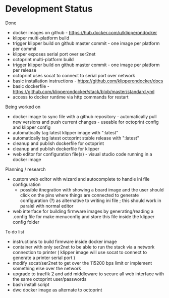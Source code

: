 # Development Status

Done
* docker images on github - https://hub.docker.com/u/klipperondocker
* klipper multi-platform build
* trigger klipper build on github master commit - one image per platform per commit
* klipper exposes serial port over ser2net
* octoprint multi-platform build
* trigger klipper build on github master commit - one image per platform per release
* octoprint uses socat to connect to serial port over network
* basic installation instructions - https://github.com/klipperondocker/docs
* basic dockerfile - https://github.com/klipperondocker/stack/blob/master/standard.yml
* access to docker runtime via http commands for restart

Being worked on
* docker image to sync file with a github repository - automatically pull new versions and push current changes - useable for octoprint config and klipper config
* automatically tag latest klipper image with ":latest"
* automatically tag latest octoprint stable release with ":latest"
* cleanup and publish dockerfile for octoprint
* cleanup and publish dockerfile for klipper
* web editor for configuration file(s) - visual studio code running in a docker image

Planning / research
* custom web editor with wizard and autocomplete to handle ini file configuration
  - possible itnegration with showing a board image and the user should click on the pins where things are connected to generate configuration (?) as alternative to writing ini file ; this should work in paralel with normal editor
* web interface for building firmware images by generating/reading a .config file for make menuconfig and store this file inside the klipper config folder

To do list
* instructions to build firmware inside docker image
* container with only ser2net to be able to run the stack via a network connection to printer ( klipper image will use socat to connect to generate a printer serial port )
* modify socat/ser2net to get over the 115200 bps limit or implement something else over the network
* upgrade to traefik 2 and add middleware to secure all web interface with the same octoprint user/passwords
* bash install script
* dwc docker image as alternate to octoprint

